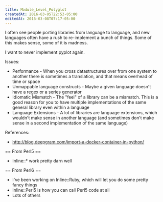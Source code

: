 ```yaml
---
title: Module_Level_Polyglot
createdAt: 2016-03-05T22:53-05:00
editedAt: 2016-03-08T07:17-05:00
---
```


I often see people porting libraries from language to language, and new languages often have a rush to re-implement a bunch of things. Some of this makes sense, some of it is madness.

I want to never implement pyplot again.

Issues:
* Performance - When you cross datastructures over from one system to another there is sometimes a translation, and that means overhead of time or space
* Unmappable language constructs - Maybe a given language doesn't have a regex or a series generator
* Idiomatic Mismatch - The "feel" of a library can be a mismatch. This is a good reason for you to have multiple implementations of the same general library even within a language
* Language Extensions - A lot of libraries are language extensions, which wouldn't make sense in another language (and sometimes don't make sense in a second implementation of the same language)

References:
* http://blog.deepgram.com/import-a-docker-container-in-python/

== From Perl5 ==
* Inline::* work pretty darn well

== From Perl6 ==
* I've been working on Inline::Ruby, which will let you do some pretty fancy things
* Inline::Perl5 is how you can call Perl5 code at all
* Lots of others

